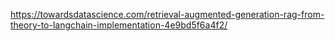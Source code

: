 https://towardsdatascience.com/retrieval-augmented-generation-rag-from-theory-to-langchain-implementation-4e9bd5f6a4f2/ 
